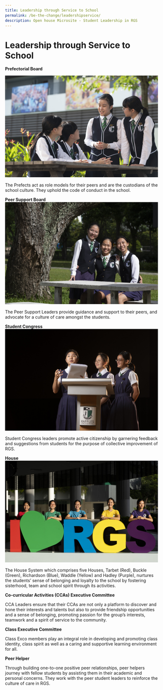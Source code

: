 ```yaml
---
title: Leadership through Service to School
permalink: /be-the-change/leadershipservice/
description: Open house Microsite - Student Leadership in RGS
---
```

# Leadership through Service to School

**Prefectorial Board**

![](/images/prefectorial%20board.jpg)
    
The Prefects act as role models for their peers and are the custodians of the school culture. They uphold the code of conduct in the school. 

**Peer Support Board**
![](/images/peer%20support%20board.jpg)

The Peer Support Leaders provide guidance and support to their peers, and advocate for a culture of care amongst the students. 

**Student Congress**
![](/images/student%20congress.jpg)
    
Student Congress leaders promote active citizenship by garnering feedback and suggestions from students for the purpose of collective improvement of RGS.
  
**House**
![](/images/house%20captains%20heart.jpg)

The House System which comprises five Houses, Tarbet (Red), Buckle (Green), Richardson (Blue), Waddle (Yellow) and Hadley (Purple), nurtures the students’ sense of belonging and loyalty to the school by fostering sisterhood, team and school spirit through its activities. 

**Co-curricular Activities (CCAs) Executive Committee**

CCA Leaders ensure that their CCAs are not only a platform to discover and hone their interests and talents but also to provide friendship opportunities and a sense of belonging, promoting passion for the group’s interests, teamwork and a spirit of service to the community.

**Class Executive Committee**

Class Exco members play an integral role in developing and promoting class identity, class spirit as well as a caring and supportive learning environment for all.
  
**Peer Helper**

Through building one-to-one positive peer relationships, peer helpers journey with fellow students by assisting them in their academic and personal concerns. They work with the peer student leaders to reinforce the culture of care in RGS.